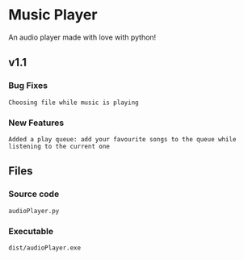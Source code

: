 # Music Player
An audio player made with love with python!

## v1.1
### Bug Fixes
    Choosing file while music is playing
### New Features
    Added a play queue: add your favourite songs to the queue while listening to the current one

## Files
### Source code
    audioPlayer.py
### Executable
    dist/audioPlayer.exe
